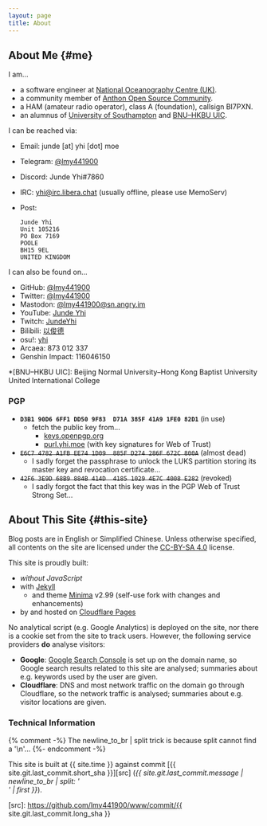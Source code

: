 ```yaml
---
layout: page
title: About
---
```


## About Me {#me}

I am...

- a software engineer at [National Oceanography Centre (UK)][noc].
- a community member of [Anthon Open Source Community][aosc].
- a HAM (amateur radio operator), class A (foundation), callsign BI7PXN.
- an alumnus of [University of Southampton][uos] and [BNU–HKBU UIC][uic].

I can be reached via:

- Email: junde \[at\] yhi \[dot\] moe
- Telegram: [@lmy441900](https://t.me/lmy441900)
- Discord: Junde Yhi\#7860
- IRC: yhi@irc.libera.chat (usually offline, please use MemoServ)
- Post:

      Junde Yhi
      Unit 105216
      PO Box 7169
      POOLE
      BH15 9EL
      UNITED KINGDOM

I can also be found on...

- GitHub: [@lmy441900](https://github.com/lmy441900)
- Twitter: [@lmy441900](https://twitter.com/lmy441900)
- Mastodon: [@lmy441900@sn.angry.im](https://sn.angry.im/@lmy441900)
- YouTube: [Junde Yhi](https://www.youtube.com/channel/UCLfPUs9whRpb70I6Z1swXag)
- Twitch: [JundeYhi](https://www.twitch.tv/jundeyhi)
- Bilibili: <span lang="cmn-Hans">[以俊德](https://space.bilibili.com/50639488)</span>
- osu!: [yhi](https://osu.ppy.sh/users/16462774)
- Arcaea: 873 012 337
- Genshin Impact: 116046150

[noc]: https://noc.ac.uk/
[aosc]: https://aosc.io/
[uos]: https://www.southampton.ac.uk/
[uic]: https://uic.edu.cn/

*[BNU–HKBU UIC]: Beijing Normal University–Hong Kong Baptist University United International College

### PGP

- **`D3B1 90D6 6FF1 DD50 9F83  D71A 385F 41A9 1FE0 82D1`** (in use)
  - fetch the public key from...
    - [keys.openpgp.org][pgp-org]
    - [purl.yhi.moe][pgp-moe] (with key signatures for Web of Trust)
- ~~`E6C7 4782 A1FB EE74 1D09  885F D274 286F 672C 800A`~~ (almost dead)
  - I sadly forget the passphrase to unlock the LUKS partition storing its master key and revocation certificate...
- ~~`42F6 3E9D 68B9 884B 414D  4185 1029 4E7C 4008 E282`~~ (revoked)
  - I sadly forgot the fact that this key was in the PGP Web of Trust Strong Set...

[pgp-org]: https://keys.openpgp.org/vks/v1/by-fingerprint/D3B190D66FF1DD509F83D71A385F41A91FE082D1
[pgp-moe]: https://purl.yhi.moe/pgp/d3b190d66ff1dd509f83d71a385f41a91fe082d1/jyhi.asc

## About This Site {#this-site}

Blog posts are in English or Simplified Chinese. Unless otherwise specified, all contents on the site are licensed under the [CC-BY-SA 4.0][cc-by-sa-4] license.

This site is proudly built:

- _without JavaScript_
- with [Jekyll][jekyll]
  - and theme [Minima][minima-self] v2.99 (self-use fork with changes and enhancements)
- by and hosted on [Cloudflare Pages][cf-pages]

No analytical script (e.g. Google Analytics) is deployed on the site, nor there is a cookie set from the site to track users. However, the following service providers **do** analyse visitors:

- **Google**: [Google Search Console][gsc] is set up on the domain name, so Google search results related to this site are analysed; summaries about e.g. keywords used by the user are given.
- **Cloudflare**: DNS and most network traffic on the domain go through Cloudflare, so the network traffic is analysed; summaries about e.g. visitor locations are given.

[cc-by-sa-4]: https://creativecommons.org/licenses/by-sa/4.0/
[jekyll]: https://jekyllrb.com/
[minima-self]: https://github.com/lmy441900/minima/tree/self-use
[cf-pages]: https://pages.cloudflare.com/
[gsc]: https://search.google.com/search-console/about

### Technical Information

{% comment -%}
  The newline_to_br | split trick is because split cannot find a '\n'...
{%- endcomment -%}

This site is built at {{ site.time }} against commit [{{ site.git.last_commit.short_sha }}][src] (_{{ site.git.last_commit.message | newline_to_br | split: '<br />' | first }}_).

[src]: https://github.com/lmy441900/www/commit/{{ site.git.last_commit.long_sha }}
